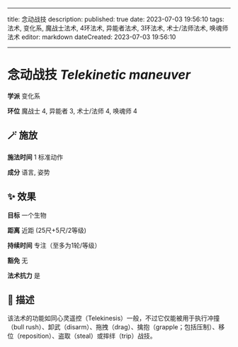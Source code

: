 
---
title: 念动战技
description: 
published: true
date: 2023-07-03 19:56:10
tags: 法术, 变化系, 魔战士法术, 4环法术, 异能者法术, 3环法术, 术士/法师法术, 唤魂师法术
editor: markdown
dateCreated: 2023-07-03 19:56:10

---

# **念动战技** *Telekinetic maneuver*

**学派** 变化系 

**环位** 魔战士 4, 异能者 3, 术士/法师 4, 唤魂师 4

## 🪄 施放

**施法时间** 1 标准动作

**成分** 语言, 姿势

## ✨ 效果 

**目标** 一个生物 

**距离** 近距 (25尺+5尺/2等级)  

**持续时间** 专注（至多为1轮/等级） 

**豁免** 无

**法术抗力** 是

## 📖 描述

该法术的功能如同心灵遥控（Telekinesis）一般，不过它仅能被用于执行冲撞（bull rush）、卸武（disarm）、拖拽（drag）、擒抱（grapple；包括压制）、移位（reposition）、盗取（steal）或摔绊（trip）战技。
    
